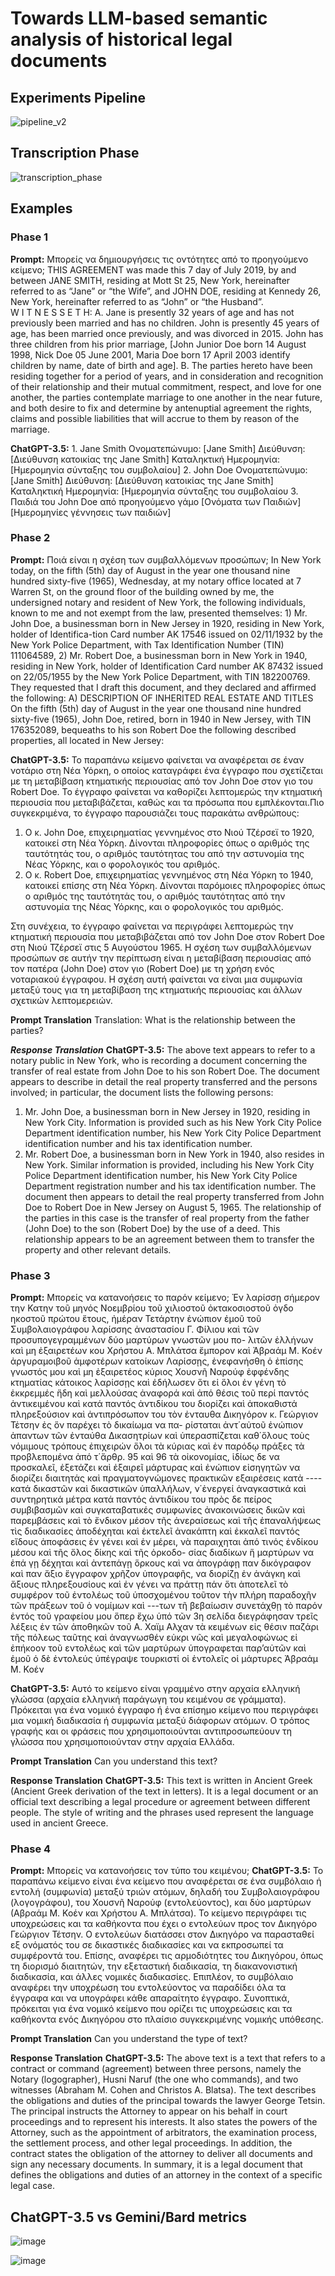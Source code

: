 # Towards LLM-based semantic analysis of historical legal documents

## Experiments Pipeline

![pipeline_v2](https://github.com/AndreasSoularidis/LLM_historical_legal_documents/assets/20847732/71ed76e6-6e0a-4a50-a4c7-41220bc2c529)

## Transcription Phase

![transcription_phase](https://github.com/AndreasSoularidis/LLM_historical_legal_documents/assets/20847732/6a04a4aa-4e4b-41c5-8c5c-b895ad393769)

## Examples

### Phase 1 
**Prompt:** Μπορείς να δημιουργήσεις τις οντότητες από το προηγούμενο κείμενο;
THIS AGREEMENT was made this 7 day of July 2019, by and between JANE SMITH, residing at Mott St 25, New York, hereinafter referred to as “Jane” or “the Wife”, and JOHN DOE, residing at Kennedy 26, New York, hereinafter referred to as “John” or “the Husband”.  
W I T N E S S E T H: 
A. Jane is presently 32 years of age and has not previously been married and has no children. John is presently 45 years of age, has been married once previously, and was divorced in 2015. John has three children from his prior marriage, [John Junior Doe born 14 August 1998, Nick Doe 05 June 2001, Maria Doe born 17 April 2003 identify children by name, date of birth and age]. 
B. The parties hereto have been residing together for a period of years, and in consideration and recognition of their relationship and their mutual commitment, respect, and love for one another, the parties contemplate marriage to one another in the near future, and both desire to fix and determine by antenuptial agreement the rights, claims and possible liabilities that will accrue to them by reason of the marriage.

**ChatGPT-3.5:** 1. Jane Smith
	Ονοματεπώνυμο: [Jane Smith]
	Διεύθυνση: [Διεύθυνση κατοικίας της Jane Smith]
	Καταληκτική Ημερομηνία: [Ημερομηνία σύνταξης του συμβολαίου]
	2. John Doe
	Ονοματεπώνυμο: [Jane Smith]
	Διεύθυνση: [Διεύθυνση κατοικίας της Jane Smith]
	Καταληκτική Ημερομηνία: [Ημερομηνία σύνταξης του συμβολαίου
	3. Παιδιά του John Doe από προηγούμενο γάμο
	[Ονόματα των Παιδιών]
	[Ημερομηνίες γέννησεις των παιδιών]

### Phase 2
**Prompt:** Ποιά είναι η σχέση των συμβαλλόμενων προσώπων; 
In New York today, on the fifth (5th) day of August in the year one thousand nine hundred sixty-five (1965), Wednesday, at my notary office located at 7 Warren St, on the ground floor of the building owned by me, the undersigned notary and resident of New York, the following individuals, known to me and not exempt from the law, presented themselves: 1) Mr. John Doe, a businessman born in New Jersey in 1920, residing in New York, holder of Identifica-tion Card number AK 17546 issued on 02/11/1932 by the New York Police Department, with Tax Identification Number (TIN) 111064589, 2) Mr. Robert Doe, a businessman born in New York in 1940, residing in New York, holder of Identification Card number AK 87432 issued on 22/05/1955 by the New York Police Department, with TIN 182200769. They requested that I draft this document, and they declared and affirmed the following: A) DESCRIPTION OF INHERITED REAL ESTATE AND TITLES On the fifth (5th) day of August in the year one thousand nine hundred sixty-five (1965), John Doe, retired, born in 1940 in New Jersey, with TIN 176352089, bequeaths to his son Robert Doe the following described properties, all located in New Jersey:

**ChatGPT-3.5:** Το παραπάνω κείμενο φαίνεται να αναφέρεται σε έναν νοτάριο στη Νέα Υόρκη, ο οποίος καταγράφει ένα έγγραφο που σχετίζεται με τη μεταβίβαση κτηματικής περιουσίας από τον John Doe στον γιο του Robert Doe. Το έγγραφο φαίνεται να καθορίζει λεπτομερώς την κτηματική περιουσία που μεταβιβάζεται, καθώς και τα πρόσωπα που εμπλέκονται.Πιο συγκεκριμένα, το έγγραφο παρουσιάζει τους παρακάτω ανθρώπους:
1. Ο κ. John Doe, επιχειρηματίας γεννημένος στο Νιού Τζέρσεϊ το 1920, κατοικεί στη Νέα Υόρκη. Δίνονται πληροφορίες όπως ο αριθμός της ταυτότητάς του, ο αριθμός ταυτότητας του από την αστυνομία της Νέας Υόρκης, και ο φορολογικός του αριθμός.
2. Ο κ. Robert Doe, επιχειρηματίας γεννημένος στη Νέα Υόρκη το 1940, κατοικεί επίσης στη Νέα Υόρκη. Δίνονται παρόμοιες πληροφορίες όπως ο αριθμός της ταυτότητάς του, ο αριθμός ταυτότητας από την αστυνομία της Νέας Υόρκης, και ο φορολογικός του αριθμός.

Στη συνέχεια, το έγγραφο φαίνεται να περιγράφει λεπτομερώς την κτηματική περιουσία που μεταβιβάζεται από τον John Doe στον Robert Doe στη Νιού Τζέρσεϊ στις 5 Αυγούστου 1965.
Η σχέση των συμβαλλόμενων προσώπων σε αυτήν την περίπτωση είναι η μεταβίβαση περιουσίας από τον πατέρα (John Doe) στον γιο (Robert Doe) με τη χρήση ενός νοταριακού έγγραφου. Η σχέση αυτή φαίνεται να είναι μια συμφωνία μεταξύ τους για τη μεταβίβαση της κτηματικής περιουσίας και άλλων σχετικών λεπτομερειών.

**Prompt Translation**
Translation: What is the relationship between the parties?

***Response Translation*** 
**ChatGPT-3.5:** The above text appears to refer to a notary public in New York, who is recording a document concerning the transfer of real estate from John Doe to his son Robert Doe. The document appears to describe in detail the real property transferred and the persons involved; in particular, the document lists the following persons:
1. Mr. John Doe, a businessman born in New Jersey in 1920, residing in New York City. Information is provided such as his New York City Police Department identification number, his New York City Police Department identification number and his tax identification number.
2. Mr. Robert Doe, a businessman born in New York in 1940, also resides in New York. Similar information is provided, including his New York City Police Department identification number, his New York City Police Department registration number and his tax identification number.
The document then appears to detail the real property transferred from John Doe to Robert Doe in New Jersey on August 5, 1965.
The relationship of the parties in this case is the transfer of real property from the father (John Doe) to the son (Robert Doe) by the use of a deed. This relationship appears to be an agreement between them to transfer the property and other relevant details.

### Phase 3
**Prompt:** Μπορείς να κατανοήσεις το παρόν κείμενο; 
Ἐν λαρίσσῃ σήμερον την Κατην τοῦ μηνός Νοεμβρίου τοῦ χιλιοστοῦ ὀκτακοσιοστοῦ ὀγδο ηκοστοῦ πρώτου ἕτους, ἠμέραν Τετάρτην ἐνώπιον ἐμοῦ τοῦ Συμβολαιογράφου λαρίσσης ἀναστασίου Γ. Φίλιου καὶ τῶν προσυπογεγραμμένων δύο μαρτύρων γνωστῶν μου πο-
λιτῶν ἐλλήνων καὶ μη ἐξαιρετέων κου Χρήστου Α. Μπλάτσα ἔμπορον καὶ Ἀβραάμ Μ. Κοέν ἀργυραμοιβοῦ ἀμφοτέρων κατοίκων Λαρίσσῃς, ἐνεφανήσθη ὁ ἐπίσης γνωστός μου καὶ μη ἐξαιρετέος κύριος Χουσνῆ Ναρούφ ἐφφένδης κτηματίας κάτοικος λαρίσσῃς καὶ ἐδήλωσεν ὅτι εἰ ὅλοι ἐν
γένη τὸ ἐκκρεμμές ἥδη καὶ μελλούσας ἀναφορά καὶ ἀπό θέσις τοῦ περί παντός ἀντικειμένου καὶ κατά παντός ἀντιδίκου του διορίζει καὶ ἀποκαθιστά πληρεξούσιον καὶ ἀντιπρόσωπον του τὸν ἐνταυθα Δικηγόρον κ. Γεώργιον Τἐτσην ἐς ὅν παρέχει τὸ δικαίωμα να πα-
ρίσταται ἀντ΄αὐτοῦ ἐνώπιον ἀπαντων τῶν ἐνταύθα Δικασητρίων καὶ ὑπερασπίζεται καθ΄ὅλους τοὺς νόμιμους τρόπους ἐπιχειρών ὅλοι τὰ κύριας καὶ ἐν παρόδῳ πράξες τὰ προβλεπομένα ἀπό τ΄ἄρθρ. 95 καὶ 96 τὰ οἰκονομίας, ἱδίως δε να προσκαλεῖ, ἐξετάζει καὶ ἐξαιρεῖ μάρτυρας 
καὶ ἐνώπιον εἰσηγητῶν να διορίζει διαιτητάς καὶ πραγματογνώμονες πρακτικῶν εξαιρέσεις κατἀ ---- κατά δικαστῶν καὶ δικαστικῶν ὑπαλλήλων, ν΄ἐνεργεί ἀναγκαστικά καὶ συντηρητικά μέτρα κατά παντός ἀντιδίκου του πρὸς δε πείρος συμβιβασμῶν καὶ συγκαταβατικές συμφωνίες ἀνακοινώσεις δικῶν καὶ παρεμβάσεις καὶ τὸ ἔνδικον μέσον τῆς ἀνεραίσεως καὶ τῆς ἐπαναλήψεως τὶς διαδικασίες ἀποδέχηται καὶ ἐκτελεῖ ἀνακάπτη καὶ ἐκκαλεῖ παντός εἴδους ἀποφάσεις ἐν γένει καὶ ἐν μέρει, νὰ παραιχηται ἀπό τινός ἐνδίκου μέσου καὶ τῆς ὅλος δίκης καὶ τῆς ὁρκοδο-
σίας διαδίκων ἥ μαρτύρων να ἐπά γῃ δέχηται καὶ ἀντεπάγῃ ὅρκους καὶ να ἀπογράφῃ παν δικόγραφον καὶ παν ἄξιο ἕγγραφον χρῆζον ὑπογραφῆς, να διορίζῃ ἐν ἀνάγκη καὶ ἄξιους πληρεξουσίους καὶ ἐν γένει να πράττῃ πάν ὅτι ἀποτελεῖ τὸ συμφέρον τοῦ ἐντολέως τοῦ ὑποσχομένου τοῦτον τὴν πλήρη παραδοχῆν τῶν πράξεων τοῦ ὁ νομίμων καὶ ---των τῆ βεβαίωσιν συνετάχθῃ τὸ παρόν ἐντός τοῦ γραφείου μου ὅπερ ἔχω ὑπό τῶν 3η σελίδα διεγράφησαν τρεῖς λέξεις ἐν τῶν ἀποθηκῶν τοῦ Α. Χαϊμ Αλχαν τὰ κειμένων εἰς θέσιν παζάρι τῆς πόλεως ταῦτης καὶ ἀναγνωσθέν εὐκρι
νῶς καὶ μεγαλοφώνως εἰ ἐπήκοον τοῦ εντολέως καὶ τῶν μαρτύρων ὑπογραφεται παρ’αὐτῶν καὶ ἐμοῦ ὁ δὲ ἐντολεύς ὑπέγραψε τουρκιστί οἱ ἐντολεῖς οἱ μάρτυρες Ἀβραἀμ Μ. Κοέν

**ChatGPT-3.5:** Αυτό το κείμενο είναι γραμμένο στην αρχαία ελληνική γλώσσα (αρχαία ελληνική παράγωγη του κειμένου σε γράμματα). Πρόκειται για ένα νομικό έγγραφο ή ένα επίσημο κείμενο που περιγράφει μια νομική διαδικασία ή συμφωνία μεταξύ διάφορων ατόμων. Ο τρόπος γραφής και οι φράσεις που χρησιμοποιούνται αντιπροσωπεύουν τη γλώσσα που χρησιμοποιούνταν στην αρχαία Ελλάδα.

**Prompt Translation**
Can you understand this text?

**Response Translation**
**ChatGPT-3.5:** This text is written in Ancient Greek (Ancient Greek derivation of the text in letters). It is a legal document or an official text describing a legal procedure or agreement between different people. The style of writing and the phrases used represent the language used in ancient Greece.

### Phase 4
**Prompt:** Μπορείς να κατανοήσεις τον τύπο του κειμένου; 
**ChatGPT-3.5:** Το παραπάνω κείμενο είναι ένα κείμενο που αναφέρεται σε ένα συμβόλαιο ή εντολή (συμφωνία) μεταξύ τριών ατόμων, δηλαδή του Συμβολαιογράφου (λογογράφου), του Χουσνῆ Ναρούφ (εντολεύοντος), και δύο μαρτύρων (Αβραάμ Μ. Κοέν και Χρήστου Α. Μπλάτσα). Το κείμενο περιγράφει τις υποχρεώσεις και τα καθήκοντα που έχει ο εντολεύων προς τον Δικηγόρο Γεώργιον Τέτσην. Ο εντολεύων διατάσσει στον Δικηγόρο να παρασταθεί εξ ονόματός του σε δικαστικές διαδικασίες και να εκπροσωπεί τα συμφέροντά του. Επίσης, αναφέρει τις αρμοδιότητες του Δικηγόρου, όπως τη διορισμό διαιτητών, την εξεταστική διαδικασία, τη διακανονιστική διαδικασία, και άλλες νομικές διαδικασίες. Επιπλέον, το συμβόλαιο αναφέρει την υποχρέωση του εντολεύοντος να παραδίδει όλα τα έγγραφα και να υπογράφει κάθε απαραίτητο έγγραφο.
Συνοπτικά, πρόκειται για ένα νομικό κείμενο που ορίζει τις υποχρεώσεις και τα καθήκοντα ενός Δικηγόρου στο πλαίσιο συγκεκριμένης νομικής υπόθεσης.

**Prompt Translation**
Can you understand the type of text? 

**Response Translation**
**ChatGPT-3.5:** The above text is a text that refers to a contract or command (agreement) between three persons, namely the Notary (logographer), Husni Naruf (the one who commands), and two witnesses (Abraham M. Cohen and Christos A. Blatsa). The text describes the obligations and duties of the principal towards the lawyer George Tetsin. The principal instructs the Attorney to appear on his behalf in court proceedings and to represent his interests. It also states the powers of the Attorney, such as the appointment of arbitrators, the examination process, the settlement process, and other legal proceedings. In addition, the contract states the obligation of the attorney to deliver all documents and sign any necessary documents.
In summary, it is a legal document that defines the obligations and duties of an attorney in the context of a specific legal case.

## ChatGPT-3.5 vs Gemini/Bard metrics

![image](https://github.com/AndreasSoularidis/LLM_historical_legal_documents/assets/20847732/ec62e1f4-5830-466e-a508-881caf8f13ec)

![image](https://github.com/AndreasSoularidis/LLM_historical_legal_documents/assets/20847732/0ec58f46-22cd-41aa-8878-010d2b0c3ad2)

